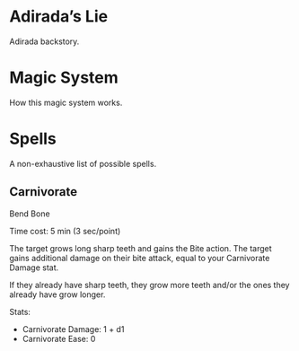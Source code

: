 # Adirada’s Lie

Adirada backstory.

# Magic System

How this magic system works.

# Spells

A non-exhaustive list of possible spells.

## Carnivorate

Bend Bone

Time cost: 5 min (3 sec/point)

The target grows long sharp teeth and gains the Bite action. The target gains additional damage on their bite attack, equal to your Carnivorate Damage stat.

If they already have sharp teeth, they grow more teeth and/or the ones they already have grow longer.

Stats:

-   Carnivorate Damage: 1 + d1
-   Carnivorate Ease: 0
